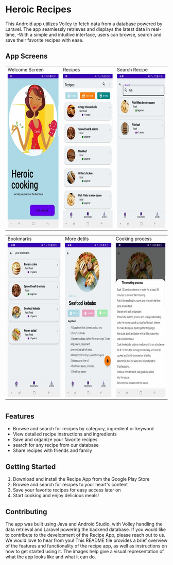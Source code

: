 # Heroic Recipes 

This Android app utilizes Volley to fetch data from a database powered by Laravel. The app seamlessly retrieves and 
displays the latest data in real-time, 
-With a simple and intuitive interface, users can browse, search and save their favorite recipes with ease.

## App Screens

<table>
  <tr>
    <td>Welcome Screen</td>
     <td>Recipes</td>
     <td>Search Recipe</td>
  </tr>
  <tr>
    <td><img src="screenshot/pic1.jpg" width=270 height=480></td>
    <td><img src="screenshot/pic2.jpg" width=270 height=480></td>
    <td><img src="screenshot/pic3.jpg" width=270 height=480></td>
  </tr>
 </table>

<table>

  <tr>
    <td>Bookmarks </td>
     <td>More detils</td>
     <td>Cooking process</td>
  </tr>
  <tr>
    <td><img src="screenshot/pic4.jpg" width=270 height=480></td>
    <td><img src="screenshot/pic5.jpg" width=270 height=480></td>
    <td><img src="screenshot/pic6.jpg" width=270 height=480></td>
  </tr>
 </table>

#

## Features
- Browse and search for recipes by category, ingredient or keyword
- View detailed recipe instructions and ingredients
- Save and organize your favorite recipes
- search for any recipe from our database
- Share recipes with friends and family

## Getting Started
1. Download and install the Recipe App from the Google Play Store 
2. Browse and search for recipes to your heart's content
3. Save your favorite recipes for easy access later on
4. Start cooking and enjoy delicious meals!

## Contributing
The app was built using Java and Android Studio, with Volley handling the data retrieval and Laravel powering the backend database.
If you would like to contribute to the development of the Recipe App, please reach out to us. We would love to hear from you!
This README file provides a brief overview of the features and functionality of the recipe app, as well as instructions on how to get started using it. The images help give a visual representation of what the app looks like and what it can do.



